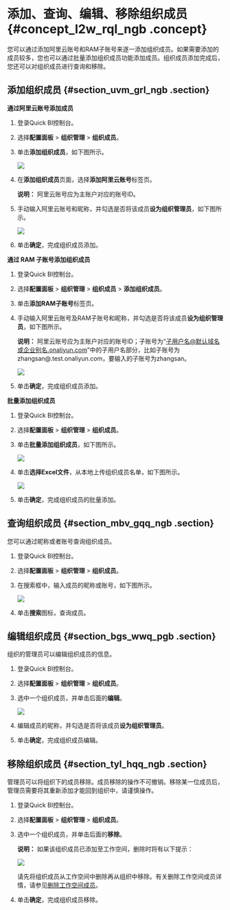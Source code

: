 # 添加、查询、编辑、移除组织成员 {#concept_l2w_rql_ngb .concept}

您可以通过添加阿里云账号和RAM子账号来逐一添加组织成员。如果需要添加的成员较多，您也可以通过批量添加组织成员功能添加成员。组织成员添加完成后，您还可以对组织成员进行查询和移除。

## 添加组织成员 {#section_uvm_grl_ngb .section}

**通过阿里云账号添加成员** 

1.  登录Quick BI控制台。
2.  选择**配置面板** \> **组织管理** \> **组织成员**。
3.  单击**添加组织成员**，如下图所示。

    ![](http://static-aliyun-doc.oss-cn-hangzhou.aliyuncs.com/assets/img/115408/155738860145240_zh-CN.png)

4.  在**添加组织成员**页面，选择**添加阿里云账号**标签页。

    **说明：** 阿里云账号应为主账户对应的账号ID。

5.  手动输入阿里云账号和昵称，并勾选是否将该成员**设为组织管理员**，如下图所示。

    ![](http://static-aliyun-doc.oss-cn-hangzhou.aliyuncs.com/assets/img/115408/155738860145241_zh-CN.png)

6.  单击**确定**，完成组织成员添加。

**通过 RAM 子账号添加组织成员** 

1.  登录Quick BI控制台。
2.  选择**配置面板** \> **组织管理** \> **组织成员** \> **添加组织成员**。
3.  单击**添加RAM子账号**标签页。
4.  手动输入阿里云账号及RAM子账号和昵称，并勾选是否将该成员**设为组织管理员**，如下图所示。

    **说明：** 阿里云账号应为主账户对应的账号ID；子账号为“子用户名@默认域名或企业别名.onaliyun.com”中的子用户名部分，比如子账号为zhangsan@.test.onaliyun.com，要输入的子账号为zhangsan。

    ![](http://static-aliyun-doc.oss-cn-hangzhou.aliyuncs.com/assets/img/115408/155738860245242_zh-CN.png)

5.  单击**确定**，完成组织成员添加。

**批量添加组织成员** 

1.  登录Quick BI控制台。
2.  选择**配置面板** \> **组织管理** \> **组织成员**。
3.  单击**批量添加组织成员**，如下图所示。

    ![](http://static-aliyun-doc.oss-cn-hangzhou.aliyuncs.com/assets/img/115408/155738860245243_zh-CN.png)

4.  单击**选择Excel文件**，从本地上传组织成员名单，如下图所示。

    ![](http://static-aliyun-doc.oss-cn-hangzhou.aliyuncs.com/assets/img/115408/155738860245244_zh-CN.png)

5.  单击**确定**，完成组织成员的批量添加。

## 查询组织成员 {#section_mbv_gqq_ngb .section}

您可以通过昵称或者账号查询组织成员。

1.  登录Quick BI控制台。
2.  选择**配置面板** \> **组织管理** \> **组织成员**。
3.  在搜索框中，输入成员的昵称或账号，如下图所示。

    ![](http://static-aliyun-doc.oss-cn-hangzhou.aliyuncs.com/assets/img/115408/155738860245246_zh-CN.png)

4.  单击**搜索**图标，查询成员。

## 编辑组织成员 {#section_bgs_wwq_pgb .section}

组织的管理员可以编辑组织成员的信息。

1.  登录Quick BI控制台。
2.  选择**配置面板** \> **组织管理** \> **组织成员**。
3.  选中一个组织成员，并单击后面的**编辑**。

    ![](http://static-aliyun-doc.oss-cn-hangzhou.aliyuncs.com/assets/img/115408/155738860245247_zh-CN.png)

4.  编辑成员的昵称，并勾选是否将该成员**设为组织管理员**。
5.  单击**确定**，完成组织成员编辑。

## 移除组织成员 {#section_tyl_hqq_ngb .section}

管理员可以将组织下的成员移除。成员移除的操作不可撤销。移除某一位成员后，管理员需要将其重新添加才能回到组织中，请谨慎操作。

1.  登录Quick BI控制台。
2.  选择**配置面板** \> **组织管理** \> **组织成员**。
3.  选中一个组织成员，并单击后面的**移除**。

    **说明：** 如果该组织成员已添加至工作空间，删除时将有以下提示：

    ![](http://static-aliyun-doc.oss-cn-hangzhou.aliyuncs.com/assets/img/115408/155738860241187_zh-CN.png)

    请先将组织成员从工作空间中删除再从组织中移除。有关删除工作空间成员详情，请参见[删除工作空间成员](intl.zh-CN/用户指南/组织及工作空间管理/工作空间管理/添加、修改、查询、删除工作空间成员.md#section_qgp_tzq_pgb)。

4.  单击**确定**，完成组织成员移除。

